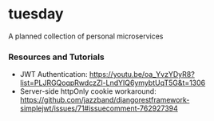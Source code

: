 # tuesday

A planned collection of personal microservices

### Resources and Tutorials

- JWT Authentication: https://youtu.be/oa_YvzYDyR8?list=PLJRGQoqpRwdczZl-LndYIQ6ymybtUqT5G&t=1306
- Server-side httpOnly cookie workaround: https://github.com/jazzband/djangorestframework-simplejwt/issues/71#issuecomment-762927394
